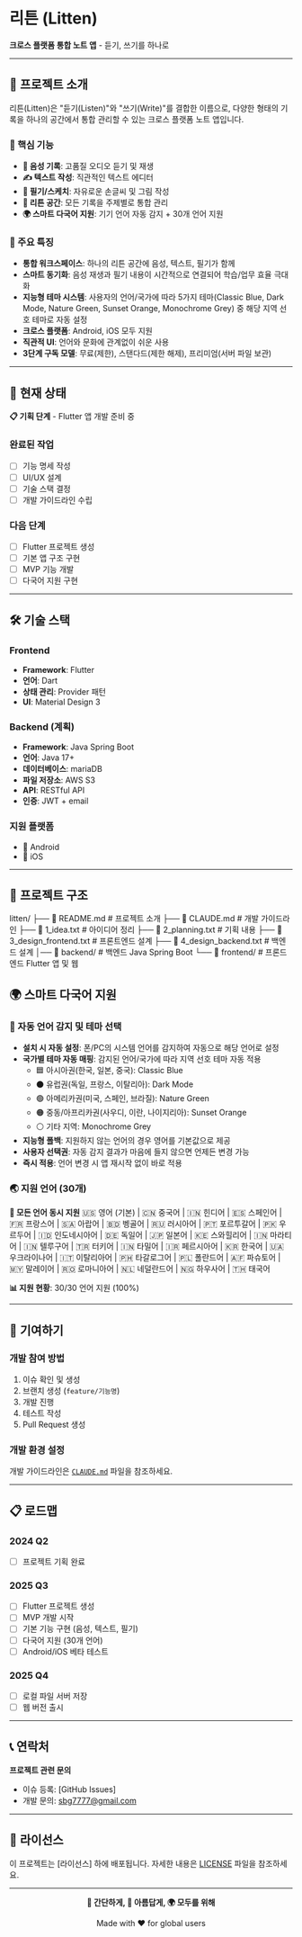 # 리튼 (Litten)

**크로스 플랫폼 통합 노트 앱** - 듣기, 쓰기를 하나로

---

## 📖 프로젝트 소개

리튼(Litten)은 "듣기(Listen)"와 "쓰기(Write)"를 결합한 이름으로, 다양한 형태의 기록을 하나의 공간에서 통합 관리할 수 있는 크로스 플랫폼 노트 앱입니다.

### 🎯 핵심 기능

- **🎤 음성 기록**: 고품질 오디오 듣기 및 재생
- **✍️ 텍스트 작성**: 직관적인 텍스트 에디터
- **🎨 필기/스케치**: 자유로운 손글씨 및 그림 작성
- **📁 리튼 공간**: 모든 기록을 주제별로 통합 관리
- **🌍 스마트 다국어 지원**: 기기 언어 자동 감지 + 30개 언어 지원

### 🎨 주요 특징

- **통합 워크스페이스**: 하나의 리튼 공간에 음성, 텍스트, 필기가 함께
- **스마트 동기화**: 음성 재생과 필기 내용이 시간적으로 연결되어 학습/업무 효율 극대화
- **지능형 테마 시스템**: 사용자의 언어/국가에 따라 5가지 테마(Classic Blue, Dark Mode, Nature Green, Sunset Orange, Monochrome Grey) 중 해당 지역 선호 테마로 자동 설정
- **크로스 플랫폼**: Android, iOS 모두 지원
- **직관적 UI**: 언어와 문화에 관계없이 쉬운 사용
- **3단계 구독 모델**: 무료(제한), 스탠다드(제한 해제), 프리미엄(서버 파일 보관)

---

## 🚀 현재 상태

**📋 기획 단계** - Flutter 앱 개발 준비 중

### 완료된 작업
- [ ] 기능 명세 작성
- [ ] UI/UX 설계
- [ ] 기술 스택 결정
- [ ] 개발 가이드라인 수립

### 다음 단계
- [ ] Flutter 프로젝트 생성
- [ ] 기본 앱 구조 구현
- [ ] MVP 기능 개발
- [ ] 다국어 지원 구현

---

## 🛠 기술 스택

### Frontend
- **Framework**: Flutter
- **언어**: Dart
- **상태 관리**: Provider 패턴
- **UI**: Material Design 3

### Backend (계획)
- **Framework**: Java Spring Boot
- **언어**: Java 17+
- **데이터베이스**: mariaDB
- **파일 저장소**: AWS S3
- **API**: RESTful API
- **인증**: JWT + email

### 지원 플랫폼
- 📱 Android
- 🍎 iOS  

---

## 📂 프로젝트 구조

litten/
├── 📄 README.md              # 프로젝트 소개
├── 📄 CLAUDE.md              # 개발 가이드라인
├── 📄 1_idea.txt             # 아이디어 정리
├── 📄 2_planning.txt         # 기획 내용
├── 📄 3_design_frontend.txt  # 프론트엔드 설계
├── 📄 4_design_backend.txt   # 백엔드 설계
│── 📁 backend/               # 백엔드 Java Spring Boot
└── 📁 frontend/              # 프론드엔드 Flutter 앱 및 웹

## 🌍 스마트 다국어 지원

### 🤖 자동 언어 감지 및 테마 선택
- **설치 시 자동 설정**: 폰/PC의 시스템 언어를 감지하여 자동으로 해당 언어로 설정
- **국가별 테마 자동 매핑**: 감지된 언어/국가에 따라 지역 선호 테마 자동 적용
  * 🟦 아시아권(한국, 일본, 중국): Classic Blue
  * ⚫ 유럽권(독일, 프랑스, 이탈리아): Dark Mode
  * 🟢 아메리카권(미국, 스페인, 브라질): Nature Green
  * 🟠 중동/아프리카권(사우디, 이란, 나이지리아): Sunset Orange
  * ⚪ 기타 지역: Monochrome Grey
- **지능형 폴백**: 지원하지 않는 언어의 경우 영어를 기본값으로 제공
- **사용자 선택권**: 자동 감지 결과가 마음에 들지 않으면 언제든 변경 가능
- **즉시 적용**: 언어 변경 시 앱 재시작 없이 바로 적용

### 🌏 지원 언어 (30개)

**🔵 모든 언어 동시 지원** 
🇺🇸 영어 (기본) | 🇨🇳 중국어 | 🇮🇳 힌디어 | 🇪🇸 스페인어 | 🇫🇷 프랑스어 | 🇸🇦 아랍어 | 🇧🇩 벵골어 | 🇷🇺 러시아어 | 🇵🇹 포르투갈어 | 🇵🇰 우르두어 | 🇮🇩 인도네시아어 | 🇩🇪 독일어 | 🇯🇵 일본어 | 🇰🇪 스와힐리어 | 🇮🇳 마라티어 | 🇮🇳 텔루구어 | 🇹🇷 터키어 | 🇮🇳 타밀어 | 🇮🇷 페르시아어 | 🇰🇷 한국어 | 🇺🇦 우크라이나어 | 🇮🇹 이탈리아어 | 🇵🇭 타갈로그어 | 🇵🇱 폴란드어 | 🇦🇫 파슈토어 | 🇲🇾 말레이어 | 🇷🇴 로마니아어 | 🇳🇱 네덜란드어 | 🇳🇬 하우사어 | 🇹🇭 태국어 

**📊 지원 현황**: 30/30 언어 지원 (100%)

---

## 🤝 기여하기

### 개발 참여 방법
1. 이슈 확인 및 생성
2. 브랜치 생성 (`feature/기능명`)
3. 개발 진행
4. 테스트 작성
5. Pull Request 생성

### 개발 환경 설정
개발 가이드라인은 [`CLAUDE.md`](./CLAUDE.md) 파일을 참조하세요.

---

## 📋 로드맵

### 2024 Q2
- [ ] 프로젝트 기획 완료

### 2025 Q3
- [ ] Flutter 프로젝트 생성
- [ ] MVP 개발 시작
- [ ] 기본 기능 구현 (음성, 텍스트, 필기)
- [ ] 다국어 지원 (30개 언어)
- [ ] Android/iOS 베타 테스트

### 2025 Q4
- [ ] 로컬 파일 서버 저장
- [ ] 웹 버전 출시

---

## 📞 연락처

**프로젝트 관련 문의**
- 이슈 등록: [GitHub Issues]
- 개발 문의: sbg7777@gmail.com

---

## 📄 라이선스

이 프로젝트는 [라이선스] 하에 배포됩니다. 자세한 내용은 [LICENSE](LICENSE) 파일을 참조하세요.

---

<div align="center">

**🎯 간단하게, 🎨 아름답게, 🌍 모두를 위해**

Made with ❤️ for global users

</div>